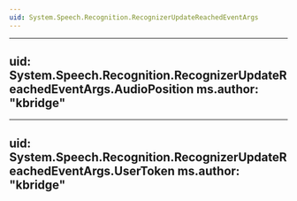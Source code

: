 ```yaml
---
uid: System.Speech.Recognition.RecognizerUpdateReachedEventArgs
---
```


---
uid: System.Speech.Recognition.RecognizerUpdateReachedEventArgs.AudioPosition
ms.author: "kbridge"
---

---
uid: System.Speech.Recognition.RecognizerUpdateReachedEventArgs.UserToken
ms.author: "kbridge"
---
